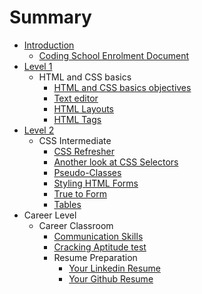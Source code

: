 # Summary

* [Introduction](README.md)
   * [Coding School Enrolment Document](coding_school_enrolment_document.md)
* [Level 1](chapter1.md)
   * HTML and CSS basics
       * [HTML and CSS basics objectives](html_and_css_basics_objectives.md)
       * [Text editor](text_editor.md)
       * [HTML Layouts](html_layouts.md)
       * [HTML Tags](html_tags.md)
* [Level 2](level_2.md)
   * CSS Intermediate
       * [CSS Refresher](css_refresher.md)
       * [Another look at CSS Selectors](another_look_at_css_selectors.md)
       * [Pseudo-Classes](pseudo-classes.md)
       * [Styling HTML Forms](styling_html_forms.md)
       * [True to Form](true_to_form.md)
       * [Tables](tables.md)
* Career Level
   * Career Classroom
       * [Communication Skills](communication_skills.md)
       * [Cracking Aptitude test](cracking_aptitude_test.md)
       * Resume Preparation
           * [Your Linkedin Resume](your_linkedin_resume.md)
           * [Your Github Resume](your_github_resume.md)

